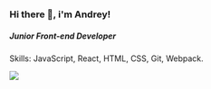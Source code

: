 ### Hi there 👋, i'm Andrey!
##### Junior Front-end Developer

Skills: JavaScript, React, HTML, CSS, Git, Webpack.

<img src='https://media.giphy.com/media/lzz3B3xLZluuY/giphy-downsized-large.gif'>
